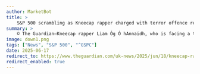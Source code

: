 ```yaml
---
author: MarketBot
title: >
    S&P 500 scrambling as Kneecap rapper charged with terror offence released on unconditional bail
summary: >
    © The Guardian—Kneecap rapper Liam Óg Ó hAnnaidh, who is facing a terrorism charge, has been released on unconditional bail after his lawyers challenged the validity of the case.
image: down1.png
tags: ["News", "S&P 500", "^GSPC"]
date: 2025-06-17
redirect_to: https://www.theguardian.com/uk-news/2025/jun/18/kneecap-rapper-charged-with-terror-offence-released-on-unconditional-bail-liam-og-o-hannaidh
redirect_enabled: true
---
```

